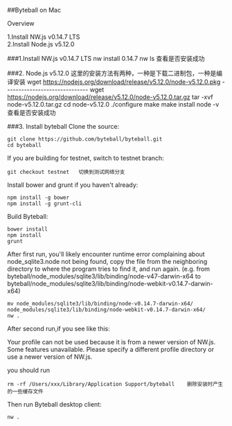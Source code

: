 ##Byteball on Mac

Overview

1.Install NW.js v0.14.7 LTS  
2.Install Node.js v5.12.0

###1.Install NW.js v0.14.7 LTS
      nw install 0.14.7
      nw ls  查看是否安装成功
      
###2. Node.js v5.12.0
      这里的安装方法有两种，一种是下载二进制包，一种是编译安装
      wget https://nodejs.org/download/release/v5.12.0/node-v5.12.0.pkg
      ------------------------------
      wget https://nodejs.org/download/release/v5.12.0/node-v5.12.0.tar.gz
      tar -xvf node-v5.12.0.tar.gz
      cd node-v5.12.0
      ./configure
      make
      make install
      node -v 查看是否安装成功
      
###3. Install byteball
   Clone the source:
   
    git clone https://github.com/byteball/byteball.git
    cd byteball
   If you are building for testnet, switch to testnet branch:

    git checkout testnet   切换到测试网络分支

   Install bower and grunt if you haven't already:

    npm install -g bower
    npm install -g grunt-cli
Build Byteball:

    bower install
    npm install
    grunt
  After first run, you'll likely encounter runtime error complaining about node_sqlite3.node not being found, copy the file from the neighboring directory to where the program tries to find it, and run again. (e.g. from byteball/node_modules/sqlite3/lib/binding/node-v47-darwin-x64 to byteball/node_modules/sqlite3/lib/binding/node-webkit-v0.14.7-darwin-x64)
  
    mv node_modules/sqlite3/lib/binding/node-v0.14.7-darwin-x64/ node_modules/sqlite3/lib/binding/node-webkit-v0.14.7-darwin-x64/
    nw .
 After second run,if you see like this:
 
Your profile can not be used because it is from a newer version of NW.js. Some features unavailable. Please specify a different profile directory or use a newer version of NW.js.

   you should run 
   
    rm -rf /Users/xxx/Library/Application Support/byteball    删除安装时产生的一些缓存文件
   Then run Byteball desktop client:
   
    nw .
    
    